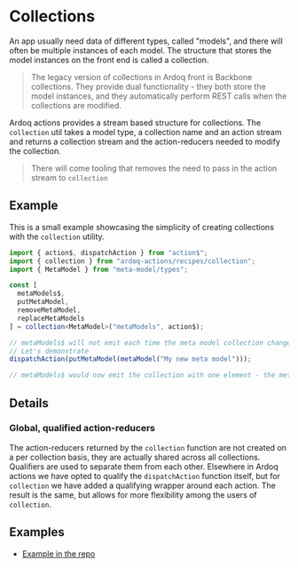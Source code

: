 # Collections

An app usually need data of different types, called "models", and there will
often be multiple instances of each model. The structure that stores the model
instances on the front end is called a collection.

> The legacy version of collections in Ardoq front is Backbone collections.
> They provide dual functionality - they both store the model instances, and
> they automatically perform REST calls when the collections are modified.

Ardoq actions provides a stream based structure for collections. The
`collection` util takes a model type, a collection name and an action stream and
returns a collection stream and the action-reducers needed to modify the
collection.

> There will come tooling that removes the need to pass in the action stream to
> `collection`

## Example

This is a small example showcasing the simplicity of creating collections with
the `collection` utility.

```typescript
import { action$, dispatchAction } from "action$";
import { collection } from "ardoq-actions/recipes/collection";
import { MetaModel } from "meta-model/types";

const [
  metaModels$,
  putMetaModel,
  removeMetaModel,
  replaceMetaModels
] = collection<MetaModel>("metaModels", action$);

// metaModels$ will not emit each time the meta model collection changes
// Let's demonstrate
dispatchAction(putMetaModel(metaModel("My new meta model")));

// metaModels$ would now emit the collection with one element - the meta model
```

## Details

### Global, qualified action-reducers

The action-reducers returned by the `collection` function are not created on a
per collection basis, they are actually shared across all collections.
Qualifiers are used to separate them from each other. Elsewhere in Ardoq actions
we have opted to qualify the `dispatchAction` function itself, but for
`collection` we have added a qualifying wrapper around each action. The result
is the same, but allows for more flexibility among the users of `collection`.

## Examples

- [Example in the repo](https://github.com/ardoq/ardoq-actions/tree/master/src/examples/data-collection)
